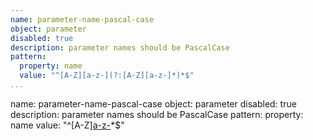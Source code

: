 ```yaml
---
name: parameter-name-pascal-case
object: parameter
disabled: true
description: parameter names should be PascalCase
pattern:
  property: name
  value: "^[A-Z][a-z-](?:[A-Z][a-z-]*)*$"     
...
```

name: parameter-name-pascal-case
object: parameter
disabled: true
description: parameter names should be PascalCase
pattern:
  property: name
  value: "^[A-Z][a-z-](?:[A-Z][a-z-]*)*$"   
